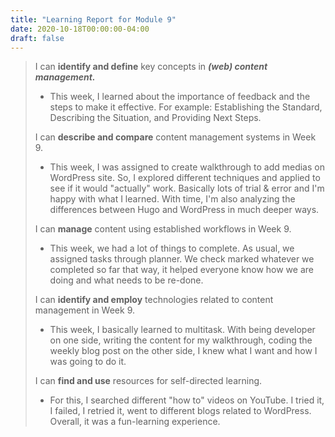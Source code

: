 ```yaml
---
title: "Learning Report for Module 9"
date: 2020-10-18T00:00:00-04:00
draft: false
---
```

 > 
 >  I can **identify and define** key concepts in ***(web) content management.*** 
 > * This week, I learned about the importance of feedback and the steps to make it effective. For example: Establishing the Standard, Describing the Situation, and Providing Next Steps.
 >
 >  I can **describe and compare** content management systems in Week 9. 
 > * This week, I was assigned to create walkthrough to add medias on WordPress site. So, I explored different techniques and applied to see if it would "actually" work. Basically lots of trial & error and I'm happy with what I learned. With time, I'm also analyzing the differences between Hugo and WordPress in much deeper ways.
 >
 > I can **manage** content using established workflows in Week 9. 
 > * This week, we had a lot of things to complete. As usual, we assigned tasks through planner. We check marked whatever we completed so far that way, it helped everyone know how we are doing and what needs to be re-done.
 >
 > I can **identify and employ** technologies related to content management in Week 9.
 > * This week, I basically learned to multitask. With being developer on one side, writing the content for my walkthrough, coding the weekly blog post on the other side, I knew what I want and how I was going to do it.
 >
 >  I can **find and use** resources for self-directed learning. 
 > * For this, I searched different "how to" videos on YouTube. I tried it, I failed, I retried it, went to different blogs related to WordPress. Overall, it was a fun-learning experience.
